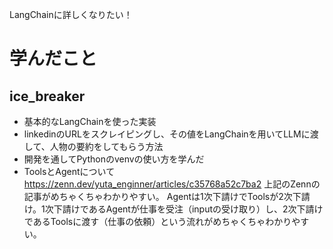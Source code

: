 LangChainに詳しくなりたい！

# 学んだこと

## ice_breaker
- 基本的なLangChainを使った実装
- linkedinのURLをスクレイピングし、その値をLangChainを用いてLLMに渡して、人物の要約をしてもらう方法
- 開発を通してPythonのvenvの使い方を学んだ
- ToolsとAgentについて
  https://zenn.dev/yuta_enginner/articles/c35768a52c7ba2
  上記のZennの記事がめちゃくちゃわかりやすい。
  Agentは1次下請けでToolsが2次下請け。1次下請けであるAgentが仕事を受注（inputの受け取り）し、2次下請けであるToolsに渡す（仕事の依頼）という流れがめちゃくちゃわかりやすい。